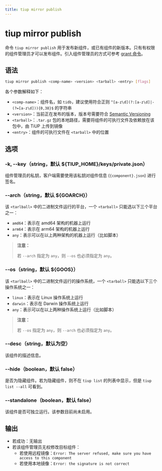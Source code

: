 ```yaml
---
title: tiup mirror publish
---
```


# tiup mirror publish

命令 `tiup mirror publish` 用于发布新组件，或已有组件的新版本。只有有权限的组件管理员才可以发布组件。引入组件管理员的方式可参考 [grant 命令](/tiup/tiup-command-mirror-grant.md)。

## 语法

```sh
tiup mirror publish <comp-name> <version> <tarball> <entry> [flags]
```

各个参数解释如下：

- `<comp-name>`：组件名，如 `tidb`，建议使用符合正则 `^[a-z\d](?:[a-z\d]|-(?=[a-z\d])){0,38}$` 的字符串
- `<version>`：当前正在发布的版本，版本号需要符合 [Semantic Versioning](https://semver.org/)
- `<tarball>`：`.tar.gz` 包的本地路径，需要将组件的可执行文件及依赖放在该包中，由 TiUP 上传到镜像
- `<entry>`：组件的可执行文件在 `<tarball>` 中的位置

## 选项

### -k, --key（string，默认 ${TIUP_HOME}/keys/private.json）

组件管理员的私钥，客户端需要使用该私钥对组件信息 (`{component}.json`) 进行签名。

### --arch（string，默认 ${GOARCH}）

该 `<tarlball>` 中的二进制文件运行的平台，一个 `<tarball>` 只能选以下三个平台之一：

- `amd64`：表示在 amd64 架构的机器上运行
- `arm64`：表示在 arm64 架构的机器上运行
- `any`：表示可以在以上两种架构的机器上运行（比如脚本）

> **注意：**
>
> 若 `--arch` 指定为 `any`，则 `--os` 也必须指定为 `any`。

### --os（string，默认 ${GOOS}）

该 `<tarlball>` 中的二进制文件运行的操作系统，一个 `<tarball>` 只能选以下三个操作系统之一：

- `linux`：表示在 Linux 操作系统上运行
- `darwin`：表示在 Darwin 操作系统上运行
- `any`：表示可以在以上两种操作系统上运行（比如脚本）

> **注意：**
>
> 若 `--os` 指定为 `any`，则 `--arch` 也必须指定为 `any`。

### --desc（string，默认为空）

该组件的描述信息。

### --hide（boolean，默认 false）

是否为隐藏组件。若为隐藏组件，则不在 `tiup list` 的列表中显示，但是 `tiup list --all` 可看到。

### --standalone（boolean，默认 false）

该组件是否可独立运行。该参数目前尚未启用。

## 输出

- 若成功：无输出
- 若该组件管理员无权修改目标组件：
    - 若使用远程镜像：`Error: The server refused, make sure you have access to this component`
    - 若使用本地镜像：`Error: the signature is not correct`
